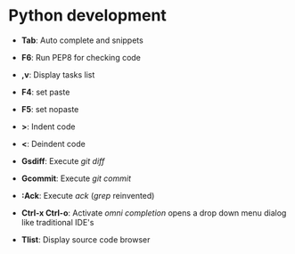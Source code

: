 Python development
==================

* **Tab**: Auto complete and snippets

* **F6**: Run PEP8 for checking code

* **,v**: Display tasks list

* **F4**: set paste

* **F5**: set nopaste

* **>**: Indent code

* **<**: Deindent code

* **Gsdiff**: Execute *git diff*

* **Gcommit**: Execute *git commit*

* **:Ack**: Execute *ack* (*grep* reinvented)

* **Ctrl-x Ctrl-o**: Activate *omni completion* opens a drop down menu dialog
like traditional IDE's

* **Tlist**: Display source code browser
